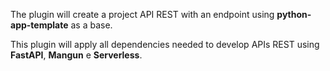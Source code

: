 
The plugin will create a project API REST with an endpoint using **python-app-template** as a base.

This plugin will apply all dependencies needed to develop APIs REST using **FastAPI**, **Mangun** e **Serverless**.
